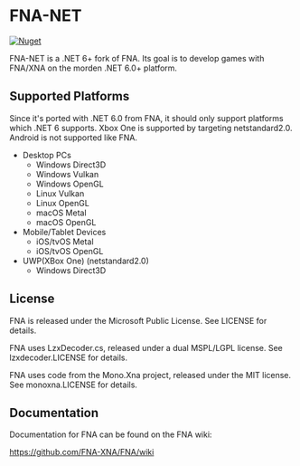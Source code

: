 # FNA-NET
[![Nuget](https://img.shields.io/nuget/vpre/FNA.NET)](https://www.nuget.org/packages/FNA.NET/)

FNA-NET is a .NET 6+ fork of FNA. Its goal is to develop games with FNA/XNA on the morden .NET 6.0+ platform.

## Supported Platforms

Since it's ported with .NET 6.0 from FNA, it should only support platforms which .NET 6 supports. Xbox One is supported by targeting netstandard2.0. Android is not supported like FNA.

 - Desktop PCs
   - Windows Direct3D
   - Windows Vulkan
   - Windows OpenGL
   - Linux Vulkan
   - Linux OpenGL
   - macOS Metal
   - macOS OpenGL
 - Mobile/Tablet Devices
   - iOS/tvOS Metal
   - iOS/tvOS OpenGL
 - UWP(XBox One) (netstandard2.0)
   - Windows Direct3D

## License

FNA is released under the Microsoft Public License. See LICENSE for details.

FNA uses LzxDecoder.cs, released under a dual MSPL/LGPL license.
See lzxdecoder.LICENSE for details.

FNA uses code from the Mono.Xna project, released under the MIT license.
See monoxna.LICENSE for details.

## Documentation

Documentation for FNA can be found on the FNA wiki:

https://github.com/FNA-XNA/FNA/wiki

